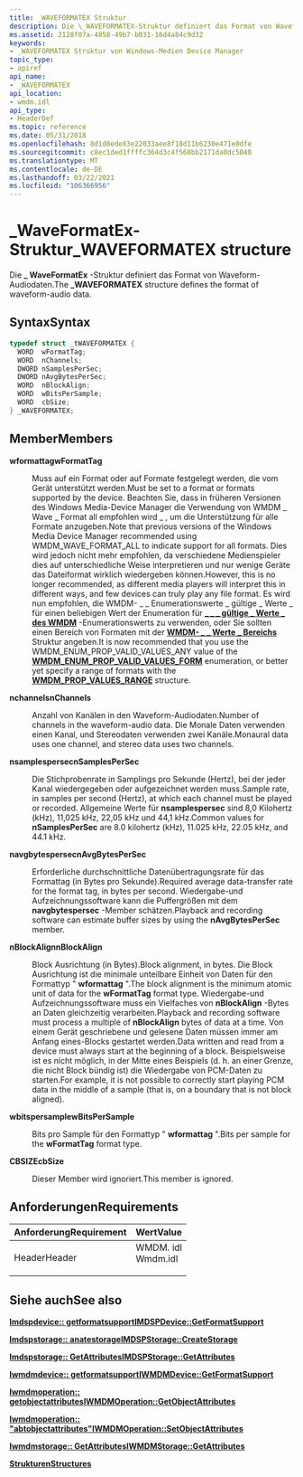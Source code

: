 ```yaml
---
title: _WAVEFORMATEX Struktur
description: Die \_WAVEFORMATEX-Struktur definiert das Format von Waveform-Audiodaten.
ms.assetid: 2128f07a-4858-49b7-b031-16d4a84c9d32
keywords:
- _WAVEFORMATEX Struktur von Windows-Medien Device Manager
topic_type:
- apiref
api_name:
- _WAVEFORMATEX
api_location:
- wmdm.idl
api_type:
- HeaderDef
ms.topic: reference
ms.date: 05/31/2018
ms.openlocfilehash: 8d1d0ede83e22033aee8f18d11b6230e471e0dfe
ms.sourcegitcommit: c8ec1ded1ffffc364d3c4f560bb2171da0dc5040
ms.translationtype: MT
ms.contentlocale: de-DE
ms.lasthandoff: 03/22/2021
ms.locfileid: "106366956"
---
```

# <a name="_waveformatex-structure"></a><span data-ttu-id="66627-104">\_WaveFormatEx-Struktur</span><span class="sxs-lookup"><span data-stu-id="66627-104">\_WAVEFORMATEX structure</span></span>

<span data-ttu-id="66627-105">Die **\_ WaveFormatEx** -Struktur definiert das Format von Waveform-Audiodaten.</span><span class="sxs-lookup"><span data-stu-id="66627-105">The **\_WAVEFORMATEX** structure defines the format of waveform-audio data.</span></span>

## <a name="syntax"></a><span data-ttu-id="66627-106">Syntax</span><span class="sxs-lookup"><span data-stu-id="66627-106">Syntax</span></span>


```C++
typedef struct _tWAVEFORMATEX {
  WORD  wFormatTag;
  WORD  nChannels;
  DWORD nSamplesPerSec;
  DWORD nAvgBytesPerSec;
  WORD  nBlockAlign;
  WORD  wBitsPerSample;
  WORD  cbSize;
} _WAVEFORMATEX;
```



## <a name="members"></a><span data-ttu-id="66627-107">Member</span><span class="sxs-lookup"><span data-stu-id="66627-107">Members</span></span>

<dl> <dt>

<span data-ttu-id="66627-108">**wformattag**</span><span class="sxs-lookup"><span data-stu-id="66627-108">**wFormatTag**</span></span>
</dt> <dd>

<span data-ttu-id="66627-109">Muss auf ein Format oder auf Formate festgelegt werden, die vom Gerät unterstützt werden.</span><span class="sxs-lookup"><span data-stu-id="66627-109">Must be set to a format or formats supported by the device.</span></span> <span data-ttu-id="66627-110">Beachten Sie, dass in früheren Versionen des Windows Media-Device Manager die Verwendung von WMDM \_ Wave \_ Format all empfohlen wird \_ , um die Unterstützung für alle Formate anzugeben.</span><span class="sxs-lookup"><span data-stu-id="66627-110">Note that previous versions of the Windows Media Device Manager recommended using WMDM\_WAVE\_FORMAT\_ALL to indicate support for all formats.</span></span> <span data-ttu-id="66627-111">Dies wird jedoch nicht mehr empfohlen, da verschiedene Medienspieler dies auf unterschiedliche Weise interpretieren und nur wenige Geräte das Dateiformat wirklich wiedergeben können.</span><span class="sxs-lookup"><span data-stu-id="66627-111">However, this is no longer recommended, as different media players will interpret this in different ways, and few devices can truly play any file format.</span></span> <span data-ttu-id="66627-112">Es wird nun empfohlen, die WMDM- \_ \_ Enumerationswerte \_ gültige \_ Werte \_ für einen beliebigen Wert der Enumeration für [**\_ \_ \_ gültige \_ Werte \_ des WMDM**](wmdm-enum-prop-valid-values-form.md) -Enumerationswerts zu verwenden, oder Sie sollten einen Bereich von Formaten mit der [**WMDM- \_ \_ Werte \_ Bereichs**](wmdm-prop-values-range.md) Struktur angeben.</span><span class="sxs-lookup"><span data-stu-id="66627-112">It is now recommended that you use the WMDM\_ENUM\_PROP\_VALID\_VALUES\_ANY value of the [**WMDM\_ENUM\_PROP\_VALID\_VALUES\_FORM**](wmdm-enum-prop-valid-values-form.md) enumeration, or better yet specify a range of formats with the [**WMDM\_PROP\_VALUES\_RANGE**](wmdm-prop-values-range.md) structure.</span></span>

</dd> <dt>

<span data-ttu-id="66627-113">**nchannels**</span><span class="sxs-lookup"><span data-stu-id="66627-113">**nChannels**</span></span>
</dt> <dd>

<span data-ttu-id="66627-114">Anzahl von Kanälen in den Waveform-Audiodaten.</span><span class="sxs-lookup"><span data-stu-id="66627-114">Number of channels in the waveform-audio data.</span></span> <span data-ttu-id="66627-115">Die Monale Daten verwenden einen Kanal, und Stereodaten verwenden zwei Kanäle.</span><span class="sxs-lookup"><span data-stu-id="66627-115">Monaural data uses one channel, and stereo data uses two channels.</span></span>

</dd> <dt>

<span data-ttu-id="66627-116">**nsamplespersec**</span><span class="sxs-lookup"><span data-stu-id="66627-116">**nSamplesPerSec**</span></span>
</dt> <dd>

<span data-ttu-id="66627-117">Die Stichprobenrate in Samplings pro Sekunde (Hertz), bei der jeder Kanal wiedergegeben oder aufgezeichnet werden muss.</span><span class="sxs-lookup"><span data-stu-id="66627-117">Sample rate, in samples per second (Hertz), at which each channel must be played or recorded.</span></span> <span data-ttu-id="66627-118">Allgemeine Werte für **nsamplespersec** sind 8,0 Kilohertz (kHz), 11,025 kHz, 22,05 kHz und 44,1 kHz.</span><span class="sxs-lookup"><span data-stu-id="66627-118">Common values for **nSamplesPerSec** are 8.0 kilohertz (kHz), 11.025 kHz, 22.05 kHz, and 44.1 kHz.</span></span>

</dd> <dt>

<span data-ttu-id="66627-119">**navgbytespersec**</span><span class="sxs-lookup"><span data-stu-id="66627-119">**nAvgBytesPerSec**</span></span>
</dt> <dd>

<span data-ttu-id="66627-120">Erforderliche durchschnittliche Datenübertragungsrate für das Formattag (in Bytes pro Sekunde).</span><span class="sxs-lookup"><span data-stu-id="66627-120">Required average data-transfer rate for the format tag, in bytes per second.</span></span> <span data-ttu-id="66627-121">Wiedergabe-und Aufzeichnungssoftware kann die Puffergrößen mit dem **navgbytespersec** -Member schätzen.</span><span class="sxs-lookup"><span data-stu-id="66627-121">Playback and recording software can estimate buffer sizes by using the **nAvgBytesPerSec** member.</span></span>

</dd> <dt>

<span data-ttu-id="66627-122">**nBlockAlign**</span><span class="sxs-lookup"><span data-stu-id="66627-122">**nBlockAlign**</span></span>
</dt> <dd>

<span data-ttu-id="66627-123">Block Ausrichtung (in Bytes).</span><span class="sxs-lookup"><span data-stu-id="66627-123">Block alignment, in bytes.</span></span> <span data-ttu-id="66627-124">Die Block Ausrichtung ist die minimale unteilbare Einheit von Daten für den Formattyp " **wformattag** ".</span><span class="sxs-lookup"><span data-stu-id="66627-124">The block alignment is the minimum atomic unit of data for the **wFormatTag** format type.</span></span> <span data-ttu-id="66627-125">Wiedergabe-und Aufzeichnungssoftware muss ein Vielfaches von **nBlockAlign** -Bytes an Daten gleichzeitig verarbeiten.</span><span class="sxs-lookup"><span data-stu-id="66627-125">Playback and recording software must process a multiple of **nBlockAlign** bytes of data at a time.</span></span> <span data-ttu-id="66627-126">Von einem Gerät geschriebene und gelesene Daten müssen immer am Anfang eines-Blocks gestartet werden.</span><span class="sxs-lookup"><span data-stu-id="66627-126">Data written and read from a device must always start at the beginning of a block.</span></span> <span data-ttu-id="66627-127">Beispielsweise ist es nicht möglich, in der Mitte eines Beispiels (d. h. an einer Grenze, die nicht Block bündig ist) die Wiedergabe von PCM-Daten zu starten.</span><span class="sxs-lookup"><span data-stu-id="66627-127">For example, it is not possible to correctly start playing PCM data in the middle of a sample (that is, on a boundary that is not block aligned).</span></span>

</dd> <dt>

<span data-ttu-id="66627-128">**wbitspersample**</span><span class="sxs-lookup"><span data-stu-id="66627-128">**wBitsPerSample**</span></span>
</dt> <dd>

<span data-ttu-id="66627-129">Bits pro Sample für den Formattyp " **wformattag** ".</span><span class="sxs-lookup"><span data-stu-id="66627-129">Bits per sample for the **wFormatTag** format type.</span></span>

</dd> <dt>

<span data-ttu-id="66627-130">**CBSIZE**</span><span class="sxs-lookup"><span data-stu-id="66627-130">**cbSize**</span></span>
</dt> <dd>

<span data-ttu-id="66627-131">Dieser Member wird ignoriert.</span><span class="sxs-lookup"><span data-stu-id="66627-131">This member is ignored.</span></span>

</dd> </dl>

## <a name="requirements"></a><span data-ttu-id="66627-132">Anforderungen</span><span class="sxs-lookup"><span data-stu-id="66627-132">Requirements</span></span>



| <span data-ttu-id="66627-133">Anforderung</span><span class="sxs-lookup"><span data-stu-id="66627-133">Requirement</span></span> | <span data-ttu-id="66627-134">Wert</span><span class="sxs-lookup"><span data-stu-id="66627-134">Value</span></span> |
|-------------------|-------------------------------------------------------------------------------------|
| <span data-ttu-id="66627-135">Header</span><span class="sxs-lookup"><span data-stu-id="66627-135">Header</span></span><br/> | <dl> <span data-ttu-id="66627-136"><dt>WMDM. idl</dt></span><span class="sxs-lookup"><span data-stu-id="66627-136"><dt>Wmdm.idl</dt></span></span> </dl> |



## <a name="see-also"></a><span data-ttu-id="66627-137">Siehe auch</span><span class="sxs-lookup"><span data-stu-id="66627-137">See also</span></span>

<dl> <dt>

[<span data-ttu-id="66627-138">**Imdspdevice:: getformatsupport**</span><span class="sxs-lookup"><span data-stu-id="66627-138">**IMDSPDevice::GetFormatSupport**</span></span>](/windows/desktop/api/mswmdm/nf-mswmdm-imdspdevice-getformatsupport)
</dt> <dt>

[<span data-ttu-id="66627-139">**Imdspstorage:: anatestorage**</span><span class="sxs-lookup"><span data-stu-id="66627-139">**IMDSPStorage::CreateStorage**</span></span>](/windows/desktop/api/mswmdm/nf-mswmdm-imdspstorage-createstorage)
</dt> <dt>

[<span data-ttu-id="66627-140">**Imdspstorage:: GetAttributes**</span><span class="sxs-lookup"><span data-stu-id="66627-140">**IMDSPStorage::GetAttributes**</span></span>](/windows/desktop/api/mswmdm/nf-mswmdm-imdspstorage-getattributes)
</dt> <dt>

[<span data-ttu-id="66627-141">**Iwmdmdevice:: getformatsupport**</span><span class="sxs-lookup"><span data-stu-id="66627-141">**IWMDMDevice::GetFormatSupport**</span></span>](/windows/desktop/api/mswmdm/nf-mswmdm-iwmdmdevice-getformatsupport)
</dt> <dt>

[<span data-ttu-id="66627-142">**Iwmdmoperation:: getobjectattributes**</span><span class="sxs-lookup"><span data-stu-id="66627-142">**IWMDMOperation::GetObjectAttributes**</span></span>](/windows/desktop/api/mswmdm/nf-mswmdm-iwmdmoperation-getobjectattributes)
</dt> <dt>

[<span data-ttu-id="66627-143">**Iwmdmoperation:: "abtobjectattributes"**</span><span class="sxs-lookup"><span data-stu-id="66627-143">**IWMDMOperation::SetObjectAttributes**</span></span>](/windows/desktop/api/mswmdm/nf-mswmdm-iwmdmoperation-setobjectattributes)
</dt> <dt>

[<span data-ttu-id="66627-144">**Iwmdmstorage:: GetAttributes**</span><span class="sxs-lookup"><span data-stu-id="66627-144">**IWMDMStorage::GetAttributes**</span></span>](/windows/desktop/api/mswmdm/nf-mswmdm-iwmdmstorage-getattributes)
</dt> <dt>

[<span data-ttu-id="66627-145">**Strukturen**</span><span class="sxs-lookup"><span data-stu-id="66627-145">**Structures**</span></span>](structures.md)
</dt> </dl>

 

 





